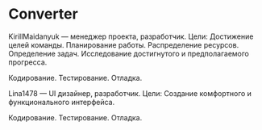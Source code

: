 # Converter
KirillMaidanyuk — менеджер проекта, разработчик.
Цели: 
Достижение целей команды.
Планирование работы.
Распределение ресурсов.
Определение задач.
Исследование достигнутого и предполагаемого прогресса.

Кодирование.
Тестирование.
Отладка.


Lina1478 — UI дизайнер, разработчик.
Цели:
Создание комфортного и функционального интерфейса.

Кодирование.
Тестирование.
Отладка.
